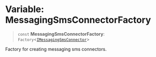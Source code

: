 # Variable: MessagingSmsConnectorFactory

> `const` **MessagingSmsConnectorFactory**: `Factory`\<[`IMessagingSmsConnector`](../interfaces/IMessagingSmsConnector.md)\>

Factory for creating messaging sms connectors.
